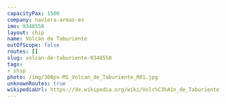 ```yaml
---
capacityPax: 1500
company: naviera-armas-es
imo: 9348558
layout: ship
name: Volcán de Taburiente
outOfScope: false
routes: []
slug: volcan-de-taburiente-9348558
tags:
- ship
photo: /img/300px-MS_Volcan_de_Taburiente_R01.jpg
unknownRoutes: true
wikipediaUrl: https://de.wikipedia.org/wiki/Volc%C3%A1n_de_Taburiente
---
```

